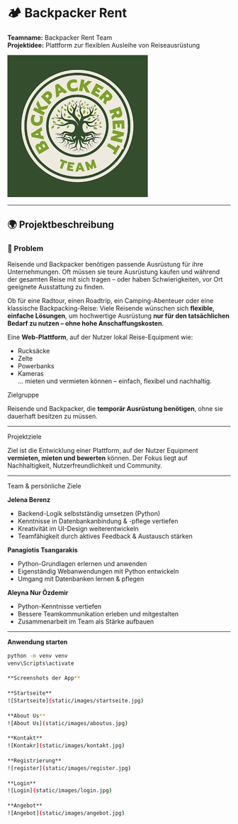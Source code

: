 # 🏕 Backpacker Rent

**Teamname:** Backpacker Rent Team  
**Projektidee:** Plattform zur flexiblen Ausleihe von Reiseausrüstung

![Backpacker Rent Logo](static/images/Logo.jpg) <!-- ← Pfad ggf. anpassen -->

---

## 🌍 Projektbeschreibung

### 🛑 Problem

Reisende und Backpacker benötigen passende Ausrüstung für ihre Unternehmungen. Oft müssen sie teure Ausrüstung kaufen und während der gesamten Reise mit sich tragen – oder haben Schwierigkeiten, vor Ort geeignete Ausstattung zu finden.

Ob für eine Radtour, einen Roadtrip, ein Camping-Abenteuer oder eine klassische Backpacking-Reise: Viele Reisende wünschen sich **flexible, einfache Lösungen**, um hochwertige Ausrüstung **nur für den tatsächlichen Bedarf zu nutzen – ohne hohe Anschaffungskosten**.



Eine **Web-Plattform**, auf der Nutzer lokal Reise-Equipment wie:

- Rucksäcke
- Zelte
- Powerbanks
- Kameras  
... mieten und vermieten können – einfach, flexibel und nachhaltig.

Zielgruppe

Reisende und Backpacker, die **temporär Ausrüstung benötigen**, ohne sie dauerhaft besitzen zu müssen.

---

Projektziele

Ziel ist die Entwicklung einer Plattform, auf der Nutzer Equipment **vermieten, mieten und bewerten** können. Der Fokus liegt auf Nachhaltigkeit, Nutzerfreundlichkeit und Community.

---

Team & persönliche Ziele

**Jelena Berenz**

- Backend-Logik selbstständig umsetzen (Python)
- Kenntnisse in Datenbankanbindung & -pflege vertiefen
- Kreativität im UI-Design weiterentwickeln
- Teamfähigkeit durch aktives Feedback & Austausch stärken

**Panagiotis Tsangarakis**

- Python-Grundlagen erlernen und anwenden
- Eigenständig Webanwendungen mit Python entwickeln
- Umgang mit Datenbanken lernen & pflegen

**Aleyna Nur Özdemir**

- Python-Kenntnisse vertiefen
- Bessere Teamkommunikation erleben und mitgestalten
- Zusammenarbeit im Team als Stärke aufbauen

---

**Anwendung starten**


```bash
python -m venv venv
venv\Scripts\activate

**Screenshots der App**

**Startseite**
![Startseite](static/images/startseite.jpg)

**About Us**
![About Us](static/images/aboutus.jpg)

**Kontakt**
![Kontakr](static/images/kontakt.jpg)

**Registrierung**
![register](static/images/register.jpg)

**Login**
![Login](static/images/login.jpg)

**Angebot**
![Angebot](static/images/angebot.jpg)